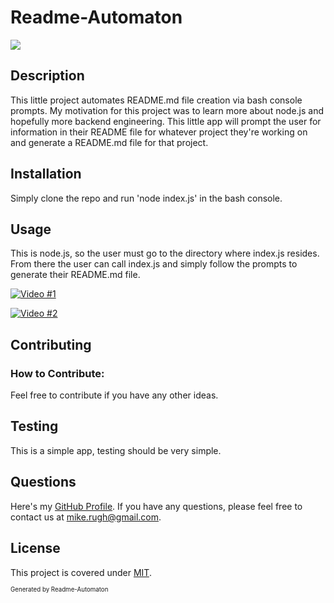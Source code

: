 # Readme-Automaton
![](https://img.shields.io/badge/License-MIT-green)

## Description

This little project automates README.md file creation via bash console prompts. My motivation for this project was to learn more about node.js and hopefully more backend engineering. This little app will prompt the user for information in their README file for whatever project they're working on and generate a README.md file for that project.


## Installation

Simply clone the repo and run 'node index.js' in the bash console.

## Usage

This is node.js, so the user must go to the directory where index.js resides. From there the user can call index.js and simply follow the prompts to generate their README.md file.

[![Video #1](https://img.youtube.com/vi/yWmo3EN60iQ/0.jpg)](https://youtu.be/yWmo3EN60iQ)

[![Video #2](https://img.youtube.com/vi/qwj6Gi6BXFI/0.jpg)](https://youtu.be/qwj6Gi6BXFI)

## Contributing
### How to Contribute:

Feel free to contribute if you have any other ideas.

## Testing

This is a simple app, testing should be very simple.

## Questions

Here's my [GitHub Profile](https://github.com/DA-Mike/).
If you have any questions, please feel free to contact us at mike.rugh@gmail.com.

## License

This project is covered under [MIT](https://choosealicense.com/licenses/mit/).


<sup><sub>Generated by Readme-Automaton</sub></sup>
